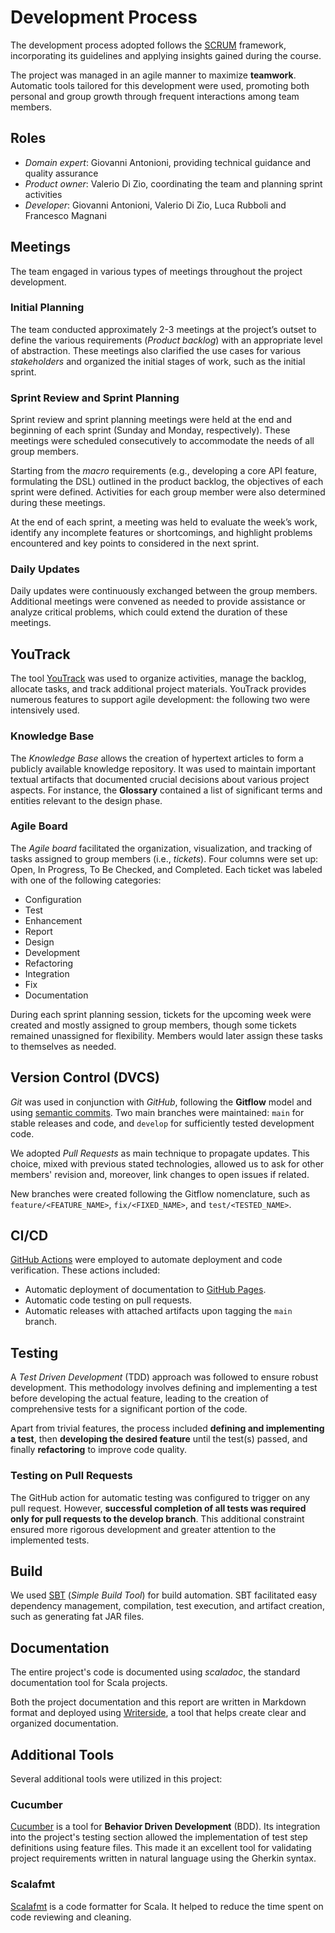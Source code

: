 # Development Process

The development process adopted follows the [SCRUM](https://www.scrum.org/) framework, incorporating its guidelines and
applying insights gained during the course.

The project was managed in an agile manner to maximize **teamwork**. Automatic tools tailored for this development were
used, promoting both personal and group growth through frequent interactions among team members.

## Roles

* _Domain expert_: Giovanni Antonioni, providing technical guidance and quality assurance
* _Product owner_: Valerio Di Zio, coordinating the team and planning sprint activities
* _Developer_: Giovanni Antonioni, Valerio Di Zio, Luca Rubboli and Francesco Magnani

## Meetings

The team engaged in various types of meetings throughout the project development.

### Initial Planning

The team conducted approximately 2-3 meetings at the project’s outset to define the various requirements
(_Product backlog_) with an appropriate level of abstraction. These meetings also clarified the use cases for various
_stakeholders_ and organized the initial stages of work, such as the initial sprint.

### Sprint Review and Sprint Planning

Sprint review and sprint planning meetings were held at the end and beginning of each sprint (Sunday and Monday,
respectively). These meetings were scheduled consecutively to accommodate the needs of all group members.

Starting from the _macro_ requirements (e.g., developing a core API feature, formulating the DSL) outlined in the
product backlog, the objectives of each sprint were defined. Activities for each group member were also determined
during these meetings.

At the end of each sprint, a meeting was held to evaluate the week’s work, identify any incomplete features or
shortcomings, and highlight problems encountered and key points to considered in the next sprint.

### Daily Updates

Daily updates were continuously exchanged between the group members. Additional meetings were convened as needed to provide assistance or analyze
critical problems, which could extend the duration of these meetings.

## YouTrack

The tool [YouTrack](https://www.jetbrains.com/youtrack/) was used to organize activities, manage the backlog, allocate
tasks, and track additional project materials. YouTrack provides numerous features to support agile development: the
following two were intensively used.

### Knowledge Base

The _Knowledge Base_ allows the creation of hypertext articles to form a publicly available knowledge repository. It was
used to maintain important textual artifacts that documented crucial decisions about various project aspects. For
instance, the **Glossary** contained a list of significant terms and entities relevant to the design phase.

### Agile Board

The _Agile board_ facilitated the organization, visualization, and tracking of tasks assigned to group members (i.e., _tickets_). Four columns were set up: Open, In Progress, To Be Checked, and Completed. Each ticket was labeled
with one of the following categories:

* Configuration
* Test
* Enhancement
* Report
* Design
* Development
* Refactoring
* Integration
* Fix
* Documentation

During each sprint planning session, tickets for the upcoming week were created and mostly assigned to group members,
though some tickets remained unassigned for flexibility. Members would later assign these tasks to themselves as needed.

## Version Control (DVCS)

_Git_ was used in conjunction with _GitHub_, following the **Gitflow** model and
using [semantic commits](https://www.conventionalcommits.org/en/v1.0.0/). Two main branches were maintained: `main` for
stable releases and code, and `develop` for sufficiently tested development code.

We adopted _Pull Requests_ as main technique to propagate updates.
This choice, mixed with previous stated technologies, allowed us to ask for other members' revision and, moreover, 
link changes to open issues if related.

New branches were created following the Gitflow nomenclature, such as `feature/<FEATURE_NAME>`, `fix/<FIXED_NAME>`,
and `test/<TESTED_NAME>`.

## CI/CD

[GitHub Actions](https://github.com/features/actions) were employed to automate deployment and code verification. These
actions included:

* Automatic deployment of documentation to [GitHub Pages](https://pages.github.com/).
* Automatic code testing on pull requests.
* Automatic releases with attached artifacts upon tagging the `main` branch.

## Testing

A _Test Driven Development_ (TDD) approach was followed to ensure robust development. This methodology involves defining
and implementing a test before developing the actual feature, leading to the creation of comprehensive tests for a
significant portion of the code.

Apart from trivial features, the process included **defining and implementing a test**, then **developing the desired
feature** until the test(s) passed, and finally **refactoring** to improve code quality.


### Testing on Pull Requests

The GitHub action for automatic testing was configured to trigger on any pull request. However, **successful completion
of all tests was required only for pull requests to the develop branch**. This additional constraint ensured more
rigorous development and greater attention to the implemented tests.

## Build

We used [SBT](https://www.scala-sbt.org/) (_Simple Build Tool_) for build automation. SBT facilitated easy dependency
management, compilation, test execution, and artifact creation, such as generating fat JAR files.

## Documentation

The entire project's code is documented using _scaladoc_, the standard documentation tool for Scala projects.

Both the project documentation and this report are written in Markdown format and deployed
using [Writerside](https://www.jetbrains.com/writerside/), a tool that helps create clear and organized documentation.

## Additional Tools

Several additional tools were utilized in this project:

### Cucumber

[Cucumber](https://cucumber.io/) is a tool for **Behavior Driven Development** (BDD). Its integration into the project's
testing section allowed the implementation of test step definitions using feature files. This made it an excellent tool for
validating project requirements written in natural language using the Gherkin syntax.

### Scalafmt

[Scalafmt](https://scalameta.org/scalafmt/) is a code formatter for Scala. It helped to reduce the time spent on code
reviewing and cleaning.

